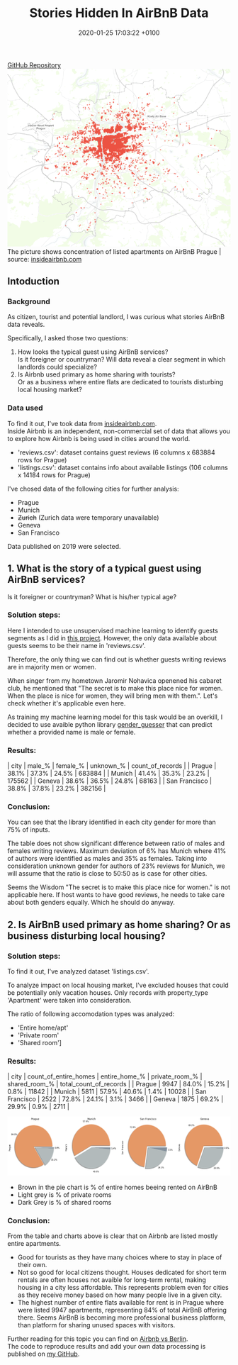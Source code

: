 ﻿---
layout: post
title:  "Stories Hidden In AirBnB Data"
date:   2020-01-25 17:03:22 +0100
categories: jekyll update
---
[GitHub Repository](https://github.com/JMarcan/stories_hidden_in_airbnb_data/)
![Entire Apartments Listed in AirBnB Prague](/assets/stories-hidden-in-airbnb-data/whole_apartments_listed_airbnb_Prague.png)
The picture shows concentration of listed apartments on AirBnB Prague | source: [insideairbnb.com](http://insideairbnb.com/get-the-data.html)

## Intoduction

### Background
As citizen, tourist and potential landlord, 
I was curious what stories AirBnB data reveals.

Specifically, I asked those two questions:
1. How looks the typical guest using AirBnB services? <br/>Is it foreigner or countryman? Will data reveal a clear segment in which landlords could specialize?
2. Is Airbnb used primary as home sharing with tourists?<br/> 
Or as a business where entire flats are dedicated to tourists disturbing local housing market?

### Data used
To find it out, I've took data from [insideairbnb.com](http://insideairbnb.com/get-the-data.html).<br/>
Inside Airbnb is an independent, non-commercial set of data that allows you to explore how Airbnb is being used in cities around the world.

- 'reviews.csv': dataset contains guest reviews (6 columns x 683884 rows for Prague)
- 'listings.csv': dataset contains info about available listings (106 columns x 14184 rows for Prague) 

I've chosed data of the following cities for further analysis:
- Prague
- Munich
- ~~Zurich~~ (Zurich data were temporary unavailable)
- Geneva
- San Francisco

Data published on 2019 were selected.

## 1. What is the story of a typical guest using AirBnB services?
Is it foreigner or countryman? What is his/her typical age?

### Solution steps:
Here I intended to use unsupervised machine learning to identify guests segments as I did in [this project](https://github.com/JMarcan/unsupervised_learning_customer_segments). However, the only data available about guests seems to be their name in 'reviews.csv'. 

Therefore, the only thing we can find out is whether guests writing reviews are in majority men or women. 

When singer from my hometown Jaromir Nohavica openened his cabaret club, he mentioned that "The secret is to make this place nice for women. When the place is nice for women, they will bring men with them.". Let's check whether it's applicable even here.

As training my machine learning model for this task would be an overkill,
I decided to use avaible python library [gender_guesser](https://pypi.org/project/gender-guesser/) that can predict whether a provided name is male or female.

### Results:

| city | male_% | female_% | unknown_% | count_of_records |
| Prague | 38.1% | 37.3% | 24.5% | 683884 |
| Munich | 41.4% | 35.3% | 23.2% | 175562 |
| Geneva | 38.6% | 36.5% | 24.8% | 68163 |
| San Francisco | 38.8% | 37.8% | 23.2% | 382156 |

### Conclusion:
You can see that the library identified in each city gender for more than 75% of inputs.

The table does not show significant difference between ratio of males and females writing reviews. Maximum deviation of 6% has Munich where 41% of authors were identified as males and 35% as females. Taking into consideration unknown gender for authors of 23% reviews for Munich, we will assume that the ratio is close to 50:50 as is case for other cities.

Seems the Wisdom "The secret is to make this place nice for women." is not applicable here. If host wants to have good reviews, he needs to take care about both genders equally. Which he should do anyway.

## 2. Is AirBnB used primary as home sharing? Or as business disturbing local housing?

### Solution steps:
To find it out, I've analyzed dataset 'listings.csv'.

To analyze impact on local housing market, I've excluded houses that could be potentially only vacation houses.
Only records with property_type 'Apartment' were taken into consideration.

The ratio of following accomodation types was analyzed:
- 'Entire home/apt' 
- 'Private room' 
- 'Shared room']

### Results:

| city | count_of_entire_homes | entire_home_% | private_room_% | shared_room_% |  total_count_of_records |
| Prague | 9947 | 84.0% | 15.2% | 0.8% | 11842 |
| Munich | 5811 | 57.9% | 40.6% | 1.4% | 10028 |
| San Francisco | 2522 | 72.8% | 24.1% | 3.1% | 3466 |
| Geneva | 1875 | 69.2% | 29.9% | 0.9% | 2711 |

![Pie Chart for the Ratio of Entire Apartments](/assets/stories-hidden-in-airbnb-data/ratio_whole_apartment_rented.png)
- Brown in the pie chart is % of entire homes beeing rented on AirBnB
- Light grey is % of private rooms
- Dark Grey is % of shared rooms

### Conclusion:
From the table and charts above is clear that on Airbnb are listed mostly entire apartments.<br/>
- Good for tourists as they have many choices where to stay in place of their own.<br/> 
- Not so good for local citizens thought. 
Houses dedicated for short term rentals are often houses not avaible for long-term rental, making housing in a city less affordable.
This represents problem even for cities as they receive money based on how many people live in a given city.
- The highest number of entire flats available for rent is in Prague where were listed 9947 apartments,
representing 84% of total AirBnB offering there. Seems AirBnB is becoming more professional business platform, than platform for sharing unused spaces with visitors.

Further reading for this topic you can find on [Airbnb vs Berlin](http://airbnbvsberlin.com/).<br/> 
The code to reproduce results and add your own data processing is published on [my GitHub](https://github.com/JMarcan/stories_hidden_in_airbnb_data).

